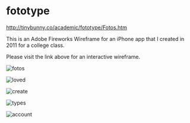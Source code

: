 fototype
========

http://tinybunny.co/academic/fototype/Fotos.htm

This is an Adobe Fireworks Wireframe for an iPhone app that I created in 2011 for a college class. 

Please visit the link above for an interactive wireframe.

![fotos](http://tinybunny.co/academic/fototype/img/fotos.png)

![loved](http://tinybunny.co/academic/fototype/img/loved.png)

![create](http://tinybunny.co/academic/fototype/img/create.png)

![types](http://tinybunny.co/academic/fototype/img/types.png)

![account](http://tinybunny.co/academic/fototype/img/account.png)
